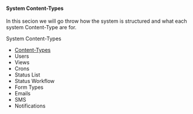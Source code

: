 #### System Content-Types

In this secion we will go throw how the system is structured and what each system Content-Type are for.

System Content-Types
- [Content-Types][content_types]
- Users
- Views
- Crons
- Status List
- Status Workflow
- Form Types
- Emails
- SMS
- Notifications


[content_types]: /${DOCNAME}/system_content_types/content_types